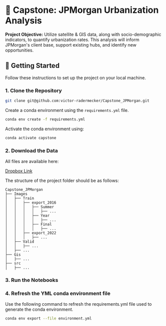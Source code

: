 # 🌆 Capstone: JPMorgan Urbanization Analysis

**Project Objective:** Utilize satellite & GIS data, along with socio-demographic indicators, to quantify urbanization rates. This analysis will inform JPMorgan's client base, support existing hubs, and identify new opportunities.

## 🚀 Getting Started

Follow these instructions to set up the project on your local machine.

### 1. Clone the Repository

```bash
git clone git@github.com:victor-radermecker/Capstone_JPMorgan.git
```

Create a conda environment using the `requirements.yml` file.

```bash
conda env create -f requirements.yml
```

Activate the conda environment using:

```bash
conda activate capstone
```

### 2. Download the Data

All files are available here:

[Dropbox Link](https://www.dropbox.com/scl/fo/i6r9qx73a0lervrd2crpk/h?dl=0&rlkey=g8twup5jtib6h3xnle353dvtg)

The structure of the project folder should be as follows:

```
Capstone_JPMorgan
├── Images
│   ├── Train
│   │   ├── export_2016
│   │   │   ├── Summer
│   │   │   │   ├── ...
│   │   │   ├── Year
│   │   │   │   ├── ...
│   │   │   ├── Final
│   │   │   │   ├── ...
│   │   ├── export_2022
│   │   │   ├── ...
│   ├── Valid
│   │   ├── ...
│   ├── ...
├── Gis
│   ├── ...
├── src
│   ├── ...
```

### 3. Run the Notebooks

### 4. Refresh the YML conda environment file

Use the following command to refresh the requirements.yml file used to generate the conda environment.

```bash
conda env export --file environment.yml
```
